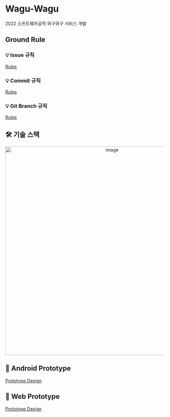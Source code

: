 # Wagu-Wagu

2022 소프트웨어공학 와구와구 서비스 개발

##  Ground Rule

### 💡 Issue 규칙

[Rules]()

### 💡 Commit 규칙

[Rules]()

### 💡 Git Branch 규칙

[Rules]()

## 🛠 기술 스택

<div align="center"><img width="659" alt="image" src="https://user-images.githubusercontent.com/59442344/166192302-921c6c61-67d6-46b6-9bae-24fbc91e1bda.png"></div>


## 📱 Android Prototype

[Prototype Design](https://www.figma.com/file/HkgCXpSbsTP60AWGrMhECy/Android)

## 📱 Web Prototype

[Prototype Design](https://www.figma.com/file/I2RLOAGBezPEiVxfJfUhTw/Web?node-id=0%3A1)
